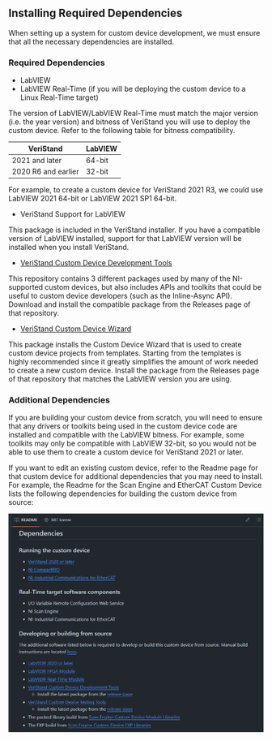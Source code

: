 ## Installing Required Dependencies

When setting up a system for custom device development, we must ensure that all the necessary dependencies are installed.

### Required Dependencies

* LabVIEW
* LabVIEW Real-Time (if you will be deploying the custom device to a Linux Real-Time target)

The version of LabVIEW/LabVIEW Real-Time must match the major version (i.e. the year version) and bitness of VeriStand you will use to deploy the custom device. Refer to the following table for bitness compatibility.

| VeriStand | LabVIEW |
| --------- | ------- |
| 2021 and later | 64-bit |
| 2020 R6 and earlier | 32-bit |

For example, to create a custom device for VeriStand 2021 R3, we could use LabVIEW 2021 64-bit or LabVIEW 2021 SP1 64-bit.

* VeriStand Support for LabVIEW

This package is included in the VeriStand installer. If you have a compatible version of LabVIEW installed, support for that LabVIEW version will be installed when you install VeriStand.

* [VeriStand Custom Device Development Tools](https://github.com/ni/niveristand-custom-device-development-tools/releases)

This repository contains 3 different packages used by many of the NI-supported custom devices, but also includes APIs and toolkits that could be useful to custom device developers (such as the Inline-Async API). Download and install the compatible package from the Releases page of that repository.

* [VeriStand Custom Device Wizard](https://github.com/ni/niveristand-custom-device-wizard/releases)

This package installs the Custom Device Wizard that is used to create custom device projects from templates. Starting from the templates is highly recommended since it greatly simplifies the amount of work needed to create a new custom device. Install the package from the Releases page of that repository that matches the LabVIEW version you are using.

### Additional Dependencies

If you are building your custom device from scratch, you will need to ensure that any drivers or toolkits being used in the custom device code are installed and compatible with the LabVIEW bitness. For example, some toolkits may only be compatible with LabVIEW 32-bit, so you would not be able to use them to create a custom device for VeriStand 2021 or later.

If you want to edit an existing custom device, refer to the Readme page for that custom device for additional dependencies that you may need to install. For example, the Readme for the Scan Engine and EtherCAT Custom Device lists the following dependencies for building the custom device from source:

![](images/SEEC_Dependencies.PNG)
